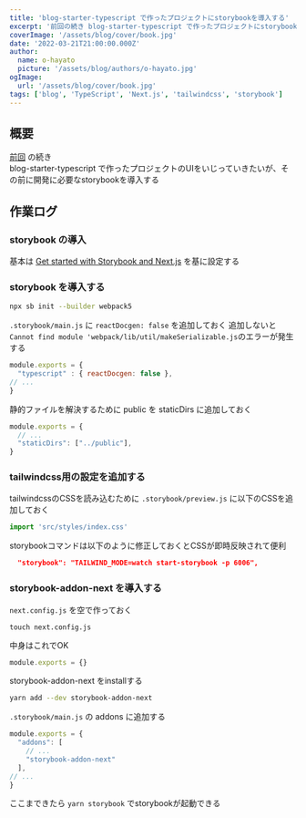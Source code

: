 ```yaml
---
title: 'blog-starter-typescript で作ったプロジェクトにstorybookを導入する'
excerpt: '前回の続き blog-starter-typescript で作ったプロジェクトにstorybookを導入する'
coverImage: '/assets/blog/cover/book.jpg'
date: '2022-03-21T21:00:00.000Z'
author:
  name: o-hayato
  picture: '/assets/blog/authors/o-hayato.jpg'
ogImage:
  url: '/assets/blog/cover/book.jpg'
tags: ['blog', 'TypeScript', 'Next.js', 'tailwindcss', 'storybook']
---
```


## 概要

[前回](/posts/2022-03-21-1) の続き  
blog-starter-typescript で作ったプロジェクトのUIをいじっていきたいが、その前に開発に必要なstorybookを導入する

## 作業ログ

### storybook の導入

基本は [Get started with Storybook and Next.js](https://storybook.js.org/blog/get-started-with-storybook-and-next-js/) を基に設定する

### storybook を導入する
```bash
npx sb init --builder webpack5
```

`.storybook/main.js` に `reactDocgen: false` を追加しておく
追加しないと`Cannot find module 'webpack/lib/util/makeSerializable.js`のエラーが発生する

```javascript
module.exports = {  
  "typescript" : { reactDocgen: false },  
// ...
}
```

静的ファイルを解決するために public を staticDirs に追加しておく
```js
module.exports = {  
  // ...
  "staticDirs": ["../public"],
}
```

### tailwindcss用の設定を追加する

tailwindcssのCSSを読み込むために `.storybook/preview.js` に以下のCSSを追加しておく
```js
import 'src/styles/index.css'
```

storybookコマンドは以下のように修正しておくとCSSが即時反映されて便利
```json
  "storybook": "TAILWIND_MODE=watch start-storybook -p 6006",
```


### storybook-addon-next を導入する

`next.config.js` を空で作っておく
```
touch next.config.js
```
中身はこれでOK
```js
module.exports = {}
```

storybook-addon-next をinstallする

```bash
yarn add --dev storybook-addon-next
```

`.storybook/main.js`  の addons に追加する
```js
module.exports = {  
  "addons": [  
    // ...
    "storybook-addon-next"  
  ],
// ...
}
```

ここまできたら `yarn storybook` でstorybookが起動できる